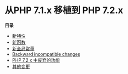 从PHP 7.1.x 移植到 PHP 7.2.x
============================

**目录**

-   [新特性](/migration72/new-features.html)
-   [新函数](/migration72/new-functions.html)
-   [新全局常量](/migration72/constants.html)
-   [Backward incompatible changes](/migration72/incompatible.html)
-   [PHP 7.2.x 中废弃的功能](/migration72/deprecated.html)
-   [其他变更](/migration72/other-changes.html)
